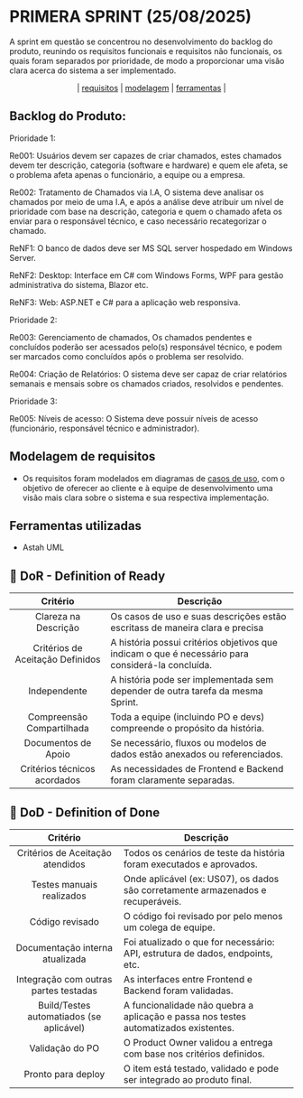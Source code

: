 # PRIMERA SPRINT (25/08/2025)

A sprint em questão se concentrou no desenvolvimento do backlog do produto, reunindo os requisitos funcionais e requisitos não funcionais, os quais foram separados por prioridade, de modo a proporcionar uma visão clara acerca do sistema a ser implementado. 

<p align = "center">
  | <a href="requisitos">requisitos</a> |
  <a href="modelagem">modelagem</a> |
  <a href="ferramentas">ferramentas</a> |
</p>

## Backlog do Produto: 
<a id = "requisitos"></a>

Prioridade 1:

Re001: Usuários devem ser capazes de criar chamados, estes chamados devem ter descrição, categoria (software e hardware) e quem ele afeta, se o problema afeta apenas o funcionário, a equipe ou a empresa.

Re002: Tratamento de Chamados via I.A, O sistema deve analisar os chamados por meio de uma I.A, e após a análise deve atribuir um nível de prioridade com base na descrição, categoria e quem o chamado afeta os enviar para o responsável técnico, e caso necessário recategorizar o chamado.

ReNF1: O banco de dados deve ser MS SQL server hospedado em Windows Server.

ReNF2: Desktop: Interface em C# com Windows Forms, WPF para gestão administrativa do sistema, Blazor etc.

ReNF3: Web: ASP.NET e C# para a aplicação web responsiva.


Prioridade 2:

Re003: Gerenciamento de chamados, Os chamados pendentes e concluídos poderão ser acessados pelo(s) responsável técnico, e podem ser marcados como concluídos após o problema ser resolvido.

Re004: Criação de Relatórios: O sistema deve ser capaz de criar relatórios semanais e mensais sobre os chamados criados, resolvidos e pendentes.

Prioridade 3:

Re005: Níveis de acesso: O Sistema deve possuir níveis de acesso (funcionário, responsável técnico e administrador).

## Modelagem de requisitos  
<a id = "modelagem"></a>
* Os requisitos foram modelados em diagramas de [casos de uso](https://github.com/gramachoo/interfix/tree/main/Diagramas), com o objetivo de oferecer ao cliente e à equipe de desenvolvimento uma visão mais clara sobre o sistema e sua respectiva implementação.

## Ferramentas utilizadas  
<a id = "ferramentas"></a>
* Astah UML

## 🏅 DoR - Definition of Ready <a id="dor"></a>

|             Critério             | Descrição                                                                                         |
| :------------------------------: | ------------------------------------------------------------------------------------------------- |
|       Clareza na Descrição       | Os casos de uso e suas descrições estão escritass de maneira clara e precisa            |
| Critérios de Aceitação Definidos | A história possui critérios objetivos que indicam o que é necessário para considerá-la concluída. |
|           Independente           | A história pode ser implementada sem depender de outra tarefa da mesma Sprint.                    |
|    Compreensão Compartilhada     | Toda a equipe (incluindo PO e devs) compreende o propósito da história.                           |
|       Documentos de Apoio        | Se necessário, fluxos ou modelos de dados estão anexados ou referenciados.               |
|   Critérios técnicos acordados   | As necessidades de Frontend e Backend foram claramente separadas.              |

## 🏅 DoD - Definition of Done <a id="dod"></a>

|                 Critério                 | Descrição                                                                            |
| :--------------------------------------: | ------------------------------------------------------------------------------------ |
|     Critérios de Aceitação atendidos     | Todos os cenários de teste da história foram executados e aprovados.                 |
|        Testes manuais realizados         | Onde aplicável (ex: US07), os dados são corretamente armazenados e recuperáveis.     |
|             Código revisado              | O código foi revisado por pelo menos um colega de equipe.                            |
|     Documentação interna atualizada      | Foi atualizado o que for necessário: API, estrutura de dados, endpoints, etc.        |
|  Integração com outras partes testadas   | As interfaces entre Frontend e Backend foram validadas.                              |
| Build/Testes automatiados (se aplicável) | A funcionalidade não quebra a aplicação e passa nos testes automatizados existentes. |
|             Validação do PO              | O Product Owner validou a entrega com base nos critérios definidos.                  |
|            Pronto para deploy            | O item está testado, validado e pode ser integrado ao produto final.                 |
